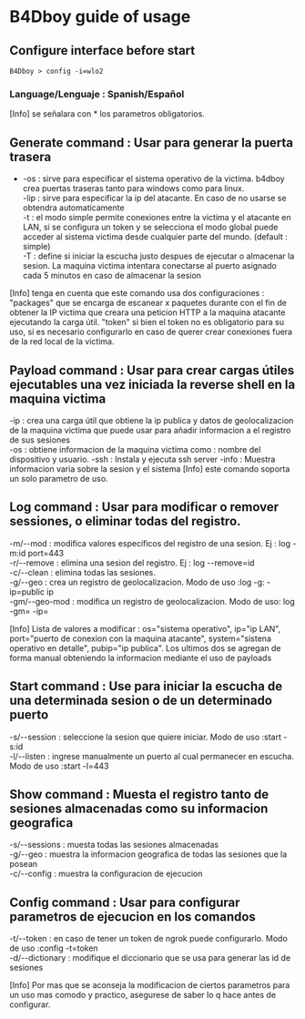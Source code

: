 # B4Dboy guide of usage

## Configure interface before start
```
B4Dboy > config -i=wlo2
```

### Language/Lenguaje : Spanish/Español
[Info] se señalara con * los parametros obligatorios.
## Generate command : Usar para generar la puerta trasera
* -os : sirve para especificar el sistema operativo de la victima. b4dboy crea puertas traseras tanto para windows como para linux.<br>
-lip : sirve para especificar la ip del atacante. En caso de no usarse se obtendra automaticamente<br>
-t : el modo simple permite conexiones entre la victima y el atacante en LAN, si se configura un token y se selecciona el modo global puede acceder al sistema victima desde cualquier parte del mundo. (default : simple)<br>
-T : define si iniciar la escucha justo despues de ejecutar o almacenar la sesion. La maquina victima intentara conectarse al puerto asignado cada 5 minutos en caso de almacenar la sesion

[Info] tenga en cuenta que este comando usa dos configuraciones : "packages" que se encarga de escanear x paquetes durante con el fin de obtener la IP victima que creara una peticion HTTP a la maquina atacante ejecutando la carga útil. "token" si bien el token no es obligatorio para su uso, si es necesario configurarlo en caso de querer crear conexiones fuera de la red local de la victima.

## Payload command : Usar para crear cargas útiles ejecutables una vez iniciada la reverse shell en la maquina victima
-ip : crea una carga útil que obtiene la ip publica y datos de geolocalizacion de la maquina victima que puede usar para añadir informacion a el registro de sus sesiones<br>
-os : obtiene informacion de la maquina victima como : nombre del dispositivo y usuario.
-ssh : Instala y ejecuta ssh server
-info : Muestra informacion varia sobre la sesion y el sistema 
[Info] este comando soporta un solo parametro de uso.

## Log command : Usar para modificar o remover sessiones, o eliminar todas del registro.
-m/--mod : modifica valores especificos del registro de una sesion. Ej : log -m:id port=443<br>
-r/--remove : elimina una sesion del registro. Ej : log --remove=id<br>
-c/--clean : elimina todas las sesiones.<br>
-g/--geo : crea un registro de geolocalizacion. Modo de uso :log -g:<id> -ip=public ip<br>
-gm/--geo-mod : modifica un registro de geolocalizacion. Modo de uso: log -gm=<id> -ip=

[Info] Lista de valores a modificar : os="sistema operativo", ip="ip LAN", port="puerto de conexion con la maquina atacante", system="sistena operativo en detalle", pubip="ip publica". Los ultimos dos se agregan de forma manual obteniendo la informacion mediante el uso de payloads

## Start command : Use para iniciar la escucha de una determinada sesion o de un determinado puerto
-s/--session : seleccione la sesion que quiere iniciar. Modo de uso :start -s:id<br>
-l/--listen : ingrese manualmente un puerto al cual permanecer en escucha. Modo de uso :start -l=443

## Show command : Muesta el registro tanto de sesiones almacenadas como su informacion geografica
-s/--sessions : muesta todas las sesiones almacenadas<br>
-g/--geo : muestra la informacion geografica de todas las sesiones que la posean<br>
-c/--config : muestra la configuracion de ejecucion

## Config command : Usar para configurar parametros de ejecucion en los comandos
-t/--token : en caso de tener un token de ngrok puede configurarlo. Modo de uso :config -t=token<br>
-d/--dictionary : modifique el diccionario que se usa para generar las id de sesiones

[Info] Por mas que se aconseja la modificacion de ciertos parametros para un uso mas comodo y practico, asegurese de saber lo q hace antes de configurar.
